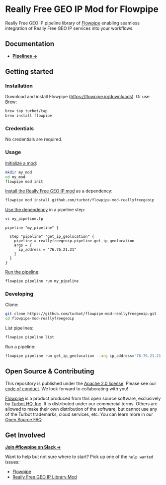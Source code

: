 # Really Free GEO IP Mod for Flowpipe

Really Free GEO IP pipeline library of [Flowpipe](https://flowpipe.io) enabling seamless integration of Really Free GEO IP services into your workflows.

## Documentation

- **[Pipelines →](https://hub.flowpipe.io/mods/turbot/reallyfreegeoip/pipelines)**

## Getting started

### Installation

Download and install Flowpipe (https://flowpipe.io/downloads). Or use Brew:

```sh
brew tap turbot/tap
brew install flowpipe
```

### Credentials

No credentials are required.

### Usage

[Initialize a mod](https://flowpipe.io/docs/build/index#initializing-a-mod):

```sh
mkdir my_mod
cd my_mod
flowpipe mod init
```

[Install the Really Free GEO IP mod](https://flowpipe.io/docs/build/mod-dependencies#mod-dependencies) as a dependency:

```sh
flowpipe mod install github.com/turbot/flowpipe-mod-reallyfreegeoip
```

[Use the dependency](https://flowpipe.io/docs/build/write-pipelines/index) in a pipeline step:

```sh
vi my_pipeline.fp
```

```hcl
pipeline "my_pipeline" {

  step "pipeline" "get_ip_geolocation" {
    pipeline = reallyfreegeoip.pipeline.get_ip_geolocation
    args = {
      ip_address = "76.76.21.21"
    }
  }
}
```

[Run the pipeline](https://flowpipe.io/docs/run/pipelines):

```sh
flowpipe pipeline run my_pipeline
```

### Developing

Clone:

```sh
git clone https://github.com/turbot/flowpipe-mod-reallyfreegeoip.git
cd flowpipe-mod-reallyfreegeoip
```

List pipelines:

```sh
flowpipe pipeline list
```

Run a pipeline:

```sh
flowpipe pipeline run get_ip_geolocation --arg ip_address='76.76.21.21'
```

## Open Source & Contributing

This repository is published under the [Apache 2.0 license](https://www.apache.org/licenses/LICENSE-2.0). Please see our [code of conduct](https://github.com/turbot/.github/blob/main/CODE_OF_CONDUCT.md). We look forward to collaborating with you!

[Flowpipe](https://flowpipe.io) is a product produced from this open source software, exclusively by [Turbot HQ, Inc](https://turbot.com). It is distributed under our commercial terms. Others are allowed to make their own distribution of the software, but cannot use any of the Turbot trademarks, cloud services, etc. You can learn more in our [Open Source FAQ](https://turbot.com/open-source).

## Get Involved

**[Join #flowpipe on Slack →](https://flowpipe.io/community/join)**

Want to help but not sure where to start? Pick up one of the `help wanted` issues:

- [Flowpipe](https://github.com/turbot/flowpipe/labels/help%20wanted)
- [Really Free GEO IP Library Mod](https://github.com/turbot/flowpipe-mod-reallyfreegeoip/labels/help%20wanted)
